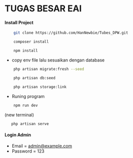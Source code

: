# TUGAS BESAR EAI

#### Install Project
```bash
    git clone https://github.com/HanNewbie/Tubes_DPW.git
```
```bash
    composer install
```
```bash
    npm install
```
-  copy env file lalu sesuaikan dengan database
```bash
    php artisan migrate:fresh --seed
```
```bash
    php artisan db:seed
```
```bash
    php artisan storage:link
```
- Runing program
```bash
    npm run dev
```
(new terminal)
```bash
   php artisan serve
```

#### Login Admin
-   Email    = admin@example.com
-   Password = 123
